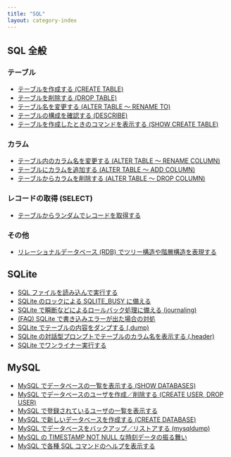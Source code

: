 ```yaml
---
title: "SQL"
layout: category-index
---
```


SQL 全般
----

### テーブル
* [テーブルを作成する (CREATE TABLE)](create-table.html)
* [テーブルを削除する (DROP TABLE)](drop-table.html)
* [テーブル名を変更する (ALTER TABLE ～ RENAME TO)](rename-table.html)
* [テーブルの構成を確認する (DESCRIBE)](describe-table.html)
* [テーブルを作成したときのコマンドを表示する (SHOW CREATE TABLE)](show-create-table.html)

### カラム
* [テーブル内のカラム名を変更する (ALTER TABLE ～ RENAME COLUMN)](rename-column.html)
* [テーブルにカラムを追加する (ALTER TABLE ～ ADD COLUMN)](add-column.html)
* [テーブルからカラムを削除する (ALTER TABLE ～ DROP COLUMN)](drop-column.html)

### レコードの取得 (SELECT)
* [テーブルからランダムでレコードを取得する](random-record.html)

### その他
* [リレーショナルデータベース (RDB) でツリー構造や階層構造を表現する](hierarchy.html)

SQLite
----
* [SQL ファイルを読み込んで実行する](load-file.html)
* [SQLite のロックによる SQLITE_BUSY に備える](sqlite/sqlite-busy.html)
* [SQLite で瞬断などによるロールバック処理に備える (journaling)](sqlite/journaling.html)
* [(FAQ) SQLite で書き込みエラーが出た場合の対処](sqlite/write-error.html)
* [SQLite でテーブルの内容をダンプする (.dump)](sqlite/dump-table.html)
* [SQLite の対話型プロンプトでテーブルのカラム名を表示する (.header)](sqlite/show-header.html)
* [SQLite でワンライナー実行する](sqlite/oneliner.html)

MySQL
----
* [MySQL でデータベースの一覧を表示する (SHOW DATABASES)](mysql/show-databases.html)
* [MySQL でデータベースのユーザを作成／削除する (CREATE USER, DROP USER)](mysql/create-user.html)
* [MySQL で登録されているユーザの一覧を表示する](mysql/list-users.html)
* [MySQL で新しいデータベースを作成する (CREATE DATABASE)](mysql/create-database.html)
* [MySQL でデータベースをバックアップ／リストアする (mysqldump)](mysql/backup.html)
* [MySQL の TIMESTAMP NOT NULL な時刻データの振る舞い](mysql/timestamp-not-null.html)
* [MySQL で各種 SQL コマンドのヘルプを表示する](mysql/help.html)

